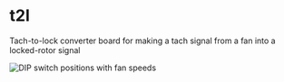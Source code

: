 # t2l
Tach-to-lock converter board for making a tach signal from a fan into a locked-rotor signal

![DIP switch positions with fan speeds](https://github.com/BhSimon/t2l/assets/7036461/0800a582-3c1e-46d4-8a94-5fd272f86007)
